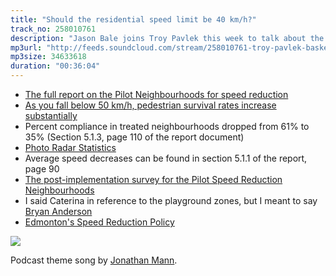 ```yaml
---
title: "Should the residential speed limit be 40 km/h?"
track_no: 258010761
description: "Jason Bale joins Troy Pavlek this week to talk about the Edmonton Federation of Community League's proposal to reduce the neighbourhood speed limit to 40 km/h"
mp3url: "http://feeds.soundcloud.com/stream/258010761-troy-pavlek-basket-of-yegs-007-should-the-residential-speed-limit-be-40-kmh.mp3"
mp3size: 34633618
duration: "00:36:04"
---
```


* [The full report on the Pilot Neighbourhoods for speed reduction](http://www.edmonton.ca/transportation/PDF/OTS_Speed_Limit_Reduction_Report.pdf)
* [As you fall below 50 km/h, pedestrian survival rates increase substantially](http://humantransport.org/sidewalks/SpeedKills.htm)
* Percent compliance in treated neighbourhoods dropped from 61% to 35% (Section 5.1.3, page 110 of the report document)
* [Photo Radar Statistics](https://tpavlek.me/blog/2016/01/25/edmonton-photo-radar-2015-stats/)
* Average speed decreases can be found in section 5.1.1 of the report, page 90
* [The post-implementation survey for the Pilot Speed Reduction Neighbourhoods](http://www.edmonton.ca/transportation/PDF/Speed_Limit_Reduction_Pilot_Follow_up_survery.pdf)
* I said Caterina in reference to the playground zones, but I meant to say [Bryan Anderson](http://www.edmontonsun.com/2015/09/30/edmonton-city-council-debates-dropping-all-neighbourhood-speed-limits-to-40-kmh)
* [Edmonton's Speed Reduction Policy](http://www.edmonton.ca/city_government/documents/C566.pdf)

<img src="/img/posts/2016-04-11-should-the-neighbourhood-speed-limit-be-40/big-brother.jpg" />

Podcast theme song by [Jonathan Mann](http://jonathanmann.net).
